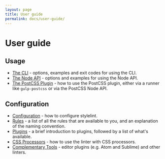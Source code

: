 ```yaml
---
layout: page
title: User guide
permalink: docs/user-guide/
---
```


# User guide

## Usage

* [The CLI](/docs/user-guide/cli) - options, examples and exit codes for using the CLI.
* [The Node API](/docs/user-guide/node-api) - options and examples for using the Node API.
* [The PostCSS Plugin](/docs/user-guide/postcss-plugin) - how to use the PostCSS plugin, either via a runner like `gulp-postcss` or via the PostCSS Node API.

## Configuration

* [Configuration](/docs/user-guide/configuration) - how to configure stylelint.
* [Rules](/docs/user-guide/rules) - a list of all the rules that are available to you, and an explanation of the naming convention.
* [Plugins](/docs/user-guide/plugins) - a brief introduction to plugins, followed by a list of what's available.
* [CSS Processors](/docs/user-guide/css-processors) - how to use the linter with CSS processors.
* [Complementary Tools](/docs/user-guide/complementary-tools) - editor plugins (e.g. Atom and Sublime) and other linters.
